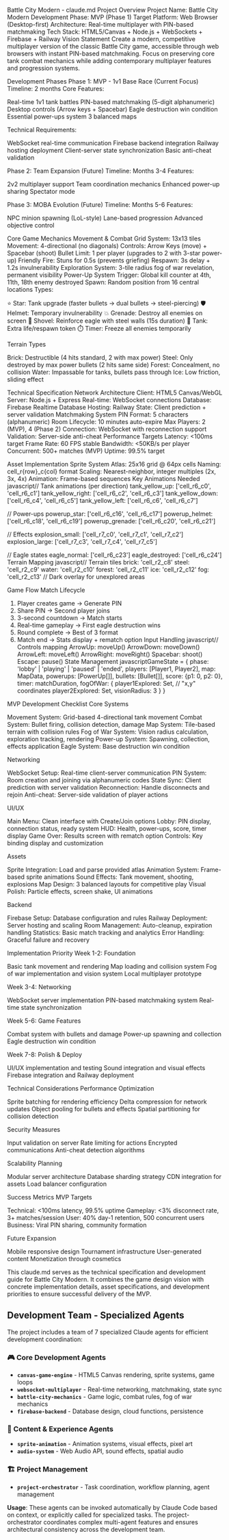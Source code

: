 Battle City Modern - claude.md
Project Overview
Project Name: Battle City Modern
Development Phase: MVP (Phase 1)
Target Platform: Web Browser (Desktop-first)
Architecture: Real-time multiplayer with PIN-based matchmaking
Tech Stack: HTML5/Canvas + Node.js + WebSockets + Firebase + Railway
Vision Statement
Create a modern, competitive multiplayer version of the classic Battle City game, accessible through web browsers with instant PIN-based matchmaking. Focus on preserving core tank combat mechanics while adding contemporary multiplayer features and progression systems.

Development Phases
Phase 1: MVP - 1v1 Base Race (Current Focus)
Timeline: 2 months
Core Features:

Real-time 1v1 tank battles
PIN-based matchmaking (5-digit alphanumeric)
Desktop controls (Arrow keys + Spacebar)
Eagle destruction win condition
Essential power-ups system
3 balanced maps

Technical Requirements:

WebSocket real-time communication
Firebase backend integration
Railway hosting deployment
Client-server state synchronization
Basic anti-cheat validation

Phase 2: Team Expansion (Future)
Timeline: Months 3-4
Features:

2v2 multiplayer support
Team coordination mechanics
Enhanced power-up sharing
Spectator mode

Phase 3: MOBA Evolution (Future)
Timeline: Months 5-6
Features:

NPC minion spawning (LoL-style)
Lane-based progression
Advanced objective control

Core Game Mechanics
Movement & Combat
Grid System: 13x13 tiles
Movement: 4-directional (no diagonals)
Controls: Arrow Keys (move) + Spacebar (shoot)
Bullet Limit: 1 per player (upgrades to 2 with 3-star power-up)
Friendly Fire: Stuns for 0.5s (prevents griefing)
Respawn: 3s delay + 1.2s invulnerability
Exploration System: 3-tile radius fog of war revelation, permanent visibility
Power-Up System
Trigger: Global kill counter at 4th, 11th, 18th enemy destroyed
Spawn: Random position from 16 central locations
Types:

⭐ Star: Tank upgrade (faster bullets → dual bullets → steel-piercing)
🛡️ Helmet: Temporary invulnerability
💥 Grenade: Destroy all enemies on screen
🔨 Shovel: Reinforce eagle with steel walls (15s duration)
🚗 Tank: Extra life/respawn token
⏱️ Timer: Freeze all enemies temporarily

Terrain Types

Brick: Destructible (4 hits standard, 2 with max power)
Steel: Only destroyed by max power bullets (2 hits same side)
Forest: Concealment, no collision
Water: Impassable for tanks, bullets pass through
Ice: Low friction, sliding effect

Technical Specification
Network Architecture
Client: HTML5 Canvas/WebGL
Server: Node.js + Express
Real-time: WebSocket connections
Database: Firebase Realtime Database
Hosting: Railway
State: Client prediction + server validation
Matchmaking System
PIN Format: 5 characters (alphanumeric)
Room Lifecycle: 10 minutes auto-expire
Max Players: 2 (MVP), 4 (Phase 2)
Connection: WebSocket with reconnection support
Validation: Server-side anti-cheat
Performance Targets
Latency: <100ms target
Frame Rate: 60 FPS stable
Bandwidth: <50KB/s per player
Concurrent: 500+ matches (MVP)
Uptime: 99.5% target

Asset Implementation
Sprite System
Atlas: 25x16 grid @ 64px cells
Naming: cell_r{row}\_c{col} format
Scaling: Nearest-neighbor, integer multiples (2x, 3x, 4x)
Animation: Frame-based sequences
Key Animations Needed
javascript// Tank animations (per direction)
tank_yellow_up: ['cell_r6_c0', 'cell_r6_c1']
tank_yellow_right: ['cell_r6_c2', 'cell_r6_c3']
tank_yellow_down: ['cell_r6_c4', 'cell_r6_c5']
tank_yellow_left: ['cell_r6_c6', 'cell_r6_c7']

// Power-ups
powerup_star: ['cell_r6_c16', 'cell_r6_c17']
powerup_helmet: ['cell_r6_c18', 'cell_r6_c19']
powerup_grenade: ['cell_r6_c20', 'cell_r6_c21']

// Effects
explosion_small: ['cell_r7_c0', 'cell_r7_c1', 'cell_r7_c2']
explosion_large: ['cell_r7_c3', 'cell_r7_c4', 'cell_r7_c5']

// Eagle states
eagle_normal: ['cell_r6_c23']
eagle_destroyed: ['cell_r6_c24']
Terrain Mapping
javascript// Terrain tiles
brick: 'cell_r2_c8'
steel: 'cell_r2_c9'
water: 'cell_r2_c10'
forest: 'cell_r2_c11'
ice: 'cell_r2_c12'
fog: 'cell_r2_c13' // Dark overlay for unexplored areas

Game Flow
Match Lifecycle

1. Player creates game → Generate PIN
2. Share PIN → Second player joins
3. 3-second countdown → Match starts
4. Real-time gameplay → First eagle destruction wins
5. Round complete → Best of 3 format
6. Match end → Stats display + rematch option
   Input Handling
   javascript// Controls mapping
   ArrowUp: moveUp()
   ArrowDown: moveDown()  
   ArrowLeft: moveLeft()
   ArrowRight: moveRight()
   Spacebar: shoot()
   Escape: pause()
   State Management
   javascriptGameState = {
   phase: 'lobby' | 'playing' | 'paused' | 'ended',
   players: [Player1, Player2],
   map: MapData,
   powerups: [PowerUp[]],
   bullets: [Bullet[]],
   score: {p1: 0, p2: 0},
   timer: matchDuration,
   fogOfWar: {
     player1Explored: Set<string>, // "x,y" coordinates
     player2Explored: Set<string>,
     visionRadius: 3
   }
   }

MVP Development Checklist
Core Systems

Movement System: Grid-based 4-directional tank movement
Combat System: Bullet firing, collision detection, damage
Map System: Tile-based terrain with collision rules
Fog of War System: Vision radius calculation, exploration tracking, rendering
Power-up System: Spawning, collection, effects application
Eagle System: Base destruction win condition

Networking

WebSocket Setup: Real-time client-server communication
PIN System: Room creation and joining via alphanumeric codes
State Sync: Client prediction with server validation
Reconnection: Handle disconnects and rejoin
Anti-cheat: Server-side validation of player actions

UI/UX

Main Menu: Clean interface with Create/Join options
Lobby: PIN display, connection status, ready system
HUD: Health, power-ups, score, timer display
Game Over: Results screen with rematch option
Controls: Key binding display and customization

Assets

Sprite Integration: Load and parse provided atlas
Animation System: Frame-based sprite animations
Sound Effects: Tank movement, shooting, explosions
Map Design: 3 balanced layouts for competitive play
Visual Polish: Particle effects, screen shake, UI animations

Backend

Firebase Setup: Database configuration and rules
Railway Deployment: Server hosting and scaling
Room Management: Auto-cleanup, expiration handling
Statistics: Basic match tracking and analytics
Error Handling: Graceful failure and recovery

Implementation Priority
Week 1-2: Foundation

Basic tank movement and rendering
Map loading and collision system
Fog of war implementation and vision system
Local multiplayer prototype

Week 3-4: Networking

WebSocket server implementation
PIN-based matchmaking system
Real-time state synchronization

Week 5-6: Game Features

Combat system with bullets and damage
Power-up spawning and collection
Eagle destruction win condition

Week 7-8: Polish & Deploy

UI/UX implementation and testing
Sound integration and visual effects
Firebase integration and Railway deployment

Technical Considerations
Performance Optimization

Sprite batching for rendering efficiency
Delta compression for network updates
Object pooling for bullets and effects
Spatial partitioning for collision detection

Security Measures

Input validation on server
Rate limiting for actions
Encrypted communications
Anti-cheat detection algorithms

Scalability Planning

Modular server architecture
Database sharding strategy
CDN integration for assets
Load balancer configuration

Success Metrics
MVP Targets

Technical: <100ms latency, 99.5% uptime
Gameplay: <3% disconnect rate, 3+ matches/session
User: 40% day-1 retention, 500 concurrent users
Business: Viral PIN sharing, community formation

Future Expansion

Mobile responsive design
Tournament infrastructure
User-generated content
Monetization through cosmetics

This claude.md serves as the technical specification and development guide for Battle City Modern. It combines the game design vision with concrete implementation details, asset specifications, and development priorities to ensure successful delivery of the MVP.

## Development Team - Specialized Agents

The project includes a team of 7 specialized Claude agents for efficient development coordination:

### 🎮 Core Development Agents
- **`canvas-game-engine`** - HTML5 Canvas rendering, sprite systems, game loops
- **`websocket-multiplayer`** - Real-time networking, matchmaking, state sync
- **`battle-city-mechanics`** - Game logic, combat rules, fog of war mechanics
- **`firebase-backend`** - Database design, cloud functions, persistence

### 🎨 Content & Experience Agents  
- **`sprite-animation`** - Animation systems, visual effects, pixel art
- **`audio-system`** - Web Audio API, sound effects, spatial audio

### 🏗️ Project Management
- **`project-orchestrator`** - Task coordination, workflow planning, agent management

**Usage**: These agents can be invoked automatically by Claude Code based on context, or explicitly called for specialized tasks. The project-orchestrator coordinates complex multi-agent features and ensures architectural consistency across the development team.
